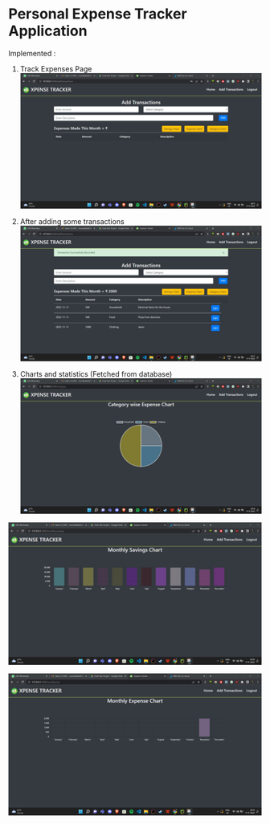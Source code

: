 # Personal Expense Tracker Application

Implemented :

1. Track Expenses Page 
![alt text](./img/trackExpenses.jpg)

2. After adding some transactions 
![alt text](./img/transac.jpg)

3. Charts and statistics (Fetched from database)
![alt text](./img/chart1.jpg)

![alt text](./img/chart2.jpg)

![alt text](./img/chart3.jpg)



